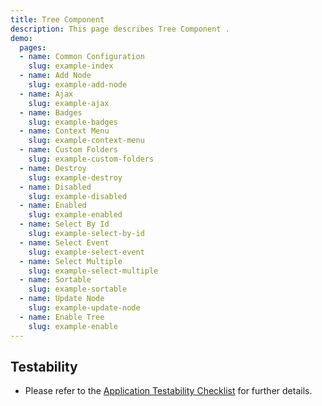 ```yaml
---
title: Tree Component
description: This page describes Tree Component .
demo:
  pages:
  - name: Common Configuration
    slug: example-index
  - name: Add Node
    slug: example-add-node
  - name: Ajax
    slug: example-ajax
  - name: Badges
    slug: example-badges
  - name: Context Menu
    slug: example-context-menu
  - name: Custom Folders
    slug: example-custom-folders
  - name: Destroy
    slug: example-destroy
  - name: Disabled
    slug: example-disabled
  - name: Enabled
    slug: example-enabled
  - name: Select By Id
    slug: example-select-by-id
  - name: Select Event
    slug: example-select-event
  - name: Select Multiple
    slug: example-select-multiple
  - name: Sortable
    slug: example-sortable
  - name: Update Node
    slug: example-update-node
  - name: Enable Tree
    slug: example-enable
---
```


## Testability

- Please refer to the [Application Testability Checklist](https://design.infor.com/resources/application-testability-checklist) for further details.
